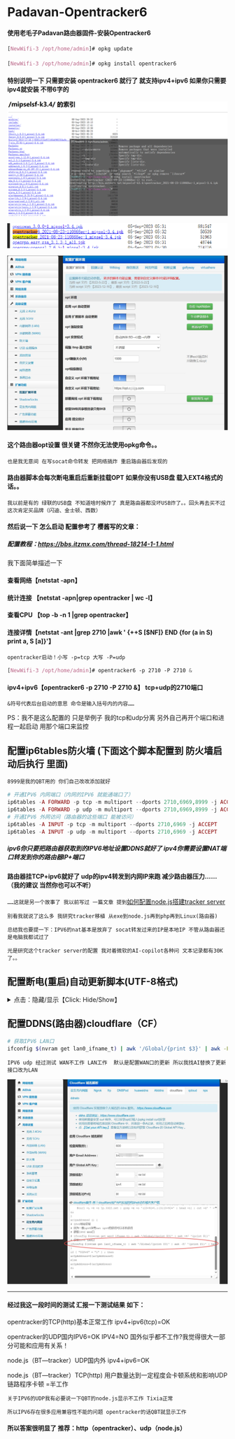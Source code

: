 # Padavan-Opentracker6
#### 使用老毛子Padavan路由器固件-安装Opentracker6


```css
[NewWifi-3 /opt/home/admin]# opkg update

[NewWifi-3 /opt/home/admin]# opkg install opentracker6
```



#### 特别说明一下 只需要安装 opentracker6 就行了 就支持ipv4+ipv6 如果你只需要ipv4就安装 不带6字的

![配置opentracker6](https://raw.githubusercontent.com/game-turn-over-skill-group/Padavan-Opentracker6/55a3deaa99fad31effecca4a66d01c19dc5483dc/%E9%85%8D%E7%BD%AEopentracker6.png)

![opt安装包](https://raw.githubusercontent.com/game-turn-over-skill-group/Padavan-Opentracker6/55a3deaa99fad31effecca4a66d01c19dc5483dc/opentracker%E5%AE%89%E8%A3%85%E5%8C%85.png)

![路由器opt设置](https://raw.githubusercontent.com/game-turn-over-skill-group/Padavan-Opentracker6/dac1a9fa47b2d2620334c701863c0291d3f150f4/%E8%B7%AF%E7%94%B1%E5%99%A8%E5%90%AF%E5%8A%A8OPT.jpg)

#### 这个路由器opt设置 很关键 不然你无法使用opkg命令。。
`也是我无意间 在写socat命令转发 把网络搞炸 重启路由器后发现的`

#### 路由器脚本会每次断电重启后重新挂载OPT 如果你没有USB盘 载入EXT4格式的话。。

`我以前是有的 绿联的USB盘 不知道啥时候炸了 真是路由器都没坏USB炸了。。回头再去买不过这次肯定买品牌（闪迪、金士顿、西数）`

#### 然后说一下 怎么启动 配置参考了 樱酱写的文章：
##### 配置教程：https://bbs.itzmx.com/thread-18214-1-1.html

我下面简单描述一下

#### 查看网络【netstat -apn】
#### 统计连接 【netstat -apn|grep opentracker | wc -l】
#### 查看CPU 【top -b -n 1 |grep opentracker】
#### 连接详情【netstat -ant |grep 2710 |awk ' {++S [$NF]} END {for (a in S) print a, S [a]}'】

`opentracker启动！小写 -p=tcp 大写 -P=udp`
```css
[NewWifi-3 /opt/home/admin]# opentracker6 -p 2710 -P 2710 &
```
#### ipv4+ipv6【opentracker6 -p 2710 -P 2710 &】 tcp+udp的2710端口
`&符号代表后台启动的意思 命令是输入括号内的内容……`

PS：我不是这么配置的 只是举例子 我的tcp和udp分离 另外自己再开个端口和进程一起启动 用那个端口来监控

## 配置ip6tables防火墙 (下面这个脚本配置到 防火墙启动后执行 里面)
`8999是我的QBT用的 你们自己改改添加就好`
```php
# 开通IPV6 内网端口（内网的IPV6 就能通端口了）
ip6tables -A FORWARD -p tcp -m multiport --dports 2710,6969,8999 -j ACCEPT
ip6tables -A FORWARD -p udp -m multiport --dports 2710,6969,8999 -j ACCEPT
# 开通IPV6 外网访问（路由器的这些端口 能被访问）
ip6tables -A INPUT -p tcp -m multiport --dports 2710,6969 -j ACCEPT
ip6tables -A INPUT -p udp -m multiport --dports 2710,6969 -j ACCEPT

```


##### ipv6你只要把路由器获取到的IPV6地址设置DDNS就好了 ipv4你需要设置NAT端口转发到你的路由器IP+端口
#### 路由器挂TCP+ipv6就好了 udp的ipv4转发到内网IP来跑 减少路由器压力……（我的建议 当然你也可以不听） 
`……这就是另一个故事了 我以前写过 一篇文章 提到`<a href=https://github.com/lirener/lirener.github.io/wiki/%E4%BD%BF%E7%94%A8node%E5%AE%89%E8%A3%85bittorrent-tracker%E5%BB%BA%E7%AB%8Btracker%E6%9C%8D%E5%8A%A1%E5%99%A8(%E6%95%99%E7%A8%8B)>如何配置node.js搭建tracker server</a>

`别看我就说了这么多 我研究tracker移植 从exe到node.js再到php再到Linux(路由器)`

`总结我也要提一下：IPV6的nat基本是放弃了 socat转发过来的IP是本地IP 不管从路由器还是电脑我都试过了`

`光是研究这个tracker server的配置 我对着微软的AI-copilot各种问 文本记录都有30K了。。`


## 配置断电(重启)自动更新脚本(UTF-8格式)  
<details>
<summary> 点击：隐藏/显示【Click: Hide/Show】 </summary>

![上传文件后给与可执行权限](https://github.com/game-turn-over-skill-group/Padavan-Opentracker6/blob/main/%E4%B8%8A%E4%BC%A0%E6%96%87%E4%BB%B6%E5%90%8E%E7%BB%99%E4%B8%8E%E5%8F%AF%E6%89%A7%E8%A1%8C%E6%9D%83%E9%99%90%EF%BC%81.png)

`脚本命名为“Opentracker6_Install_Start.sh”  WinSCP连接路由器 丢到【/etc/storage/】目录下`

`上传文件后必须右击属性 3个X的可执行权限打勾✔ `

`在定时计划任务中 添加下面命令`

```php
# 每1分钟 更新并启动opentracker6 （因为在自定义脚本中添加更新也没办法保证启动）
*/1 * * * * /etc/storage/Opentracker6_Install_Start.sh &
# 写入日志查看错误信息模式
#*/1 * * * * /bin/sh /etc/storage/Opentracker6_Install_Start.sh >> opt/tmp/cron_opentracker6.log 2>&1
```
![计划任务脚本](https://raw.githubusercontent.com/game-turn-over-skill-group/Padavan-Opentracker6/b18dc4411e8ff213bfd50b5a27032dbf1164b065/%E8%AE%A1%E5%88%92%E4%BB%BB%E5%8A%A1%E8%84%9A%E6%9C%AC.jpg)

```sh
#!/bin/sh
export PATH="/sbin:/bin:/usr/sbin:/usr/bin:/opt/sbin:/opt/bin:/opt/usr/sbin:/opt/usr/bin"

# 判断opentracker6安装路径是否为空
if [ -z "$(which opentracker6)" ]; then
    # 如果未安装，执行安装命令
    opkg update && opkg install opentracker6 > /opt/tmp/opt6_log.txt 2>&1

    if [ -n "$(grep "Configuring opentracker6" /opt/tmp/opt6_log.txt)" ]; then
        echo "【opentracker6】安装成功"
        logger -t "【opentracker6】" "安装成功"
    elif [ -n "$(grep "installed in root is up to date" /opt/tmp/opt6_log.txt)" ]; then
        echo "【opentracker6】已安装，无需重复安装。"
        logger -t "【opentracker6】" "已安装，无需重复安装。"
    else
        echo "【opentracker6】安装失败"
        logger -t "【opentracker6】" "安装失败"
    fi
else
    echo "【opentracker6】已安装"
fi

# 判断opentracker6是否安装，如果安装，开始执行下面的操作
if [[ $(which opentracker6) == "/opt/bin/opentracker6" ]]; then
    # ipv6监听tcp:233、tcp:2710+6969
    result1=$(top -b -n 1 | grep "opentracker6 -p 233 -P 233 -p 2710 -p 6969" | wc -l)
    if [ $result1 = "1" ]; then
        opentracker6 -p 233 -P 233 -p 2710 -p 6969 &
        echo "【opentracker6】进程233启动成功"
        logger -t "【opentracker6】" "进程233启动成功"
    else
        echo "【opentracker6】进程233已启动"
    fi

    # ipv6监听tcp:666、udp:2710+6969
    result2=$(top -b -n 1 | grep "opentracker6 -p 666 -P 2710 -P 6969" | wc -l)
    if [ $result2 = "1" ]; then
        opentracker6 -p 666 -P 2710 -P 6969 &
        echo "【opentracker6】进程666启动成功"
        logger -t "【opentracker6】" "进程666启动成功"
    else
        echo "【opentracker6】进程666已启动"
    fi
fi

```

`和微软AI【copilot】4.0精准引擎 通宵畅聊几小时且经过测试后 修改出来的脚本 大概率是没毛病了(还是有毛病不过修复了)`

`直接找总部chatGPT帮我改脚本 经过一系列调试之后解决了部分命令在计划任务中 不支持的问题……`

</details>

## 配置DDNS(路由器)cloudflare（CF）
```sh
# 获取IPV6 LAN口
ifconfig $(nvram get lan0_ifname_t) | awk '/Global/{print $3}' | awk -F/ '{print $1}' | head -n 1
```
`IPV6 udp 经过测试 WAN不工作 LAN工作  默认是配置WAN口的更新 所以我找AI替换了更新接口改为LAN `

![配置DDNS脚本](https://raw.githubusercontent.com/game-turn-over-skill-group/Padavan-Opentracker6/2df19f84b281472787a3d3b05b6ee83a56c92095/%E9%85%8D%E7%BD%AEDDNS%E8%84%9A%E6%9C%AC.jpg)

-----------------------------------------

#### 经过我这一段时间的测试 汇报一下测试结果 如下：

opentracker的TCP(http)基本正常工作 ipv4+ipv6(tcp)=OK

opentracker的UDP国内IPV6=OK IPV4=NO 国外似乎都不工作?我觉得很大一部分可能和应用有关系！

node.js（BT—tracker）UDP国内外 ipv4+ipv6=OK

node.js（BT—tracker）TCP(http) 用户数量达到一定程度会卡顿系统和影响UDP链路程序卡顿 =半工作

`关于IPV6的UDP我有必要说一下QBT的node.js显示不工作 Tixia正常`

`所以IPV6存在很多应用兼容性不能的问题 opentracker的话QBT就显示工作`

#### 所以答案很明显了 推荐：http（opentracker）、udp（node.js）




